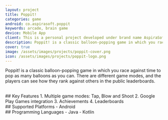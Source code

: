 ```yaml
---
layout: project
title: Poppit!
categories: game
android: co.aspirasoft.poppit
keywords: arcade, brain game
device: Mobile App
client: This is a personal project developed under brand name AspiraSoft.
description: Poppit! is a classic balloon-popping game in which you race against time to pop as many balloons as you can.
cover: true
image: /assets/images/projects/poppit-cover.png
icon: /assets/images/projects/poppit-logo.png
---
```


<script type="application/ld+json">
  {
    "@context": "https://schema.org",
    "@type": "SoftwareApplication",
    "name": "Poppit!",
    "operatingSystem": "ANDROID",
    "applicationCategory": "GameApplication",
    "aggregateRating": {
      "@type": "AggregateRating",
      "ratingValue": "3.3",
      "ratingCount": "25"
    },
    "offers": {
      "@type": "Offer",
      "price": "0"
    }
  }
</script>

Poppit! is a classic balloon-popping game in which you race against time to pop as many balloons as you can. There are different game modes, and the players can see how they rank against others in the public leaderboards.

<br>
## Key Features
1. Multiple game modes: Tap, Blow and Shoot
2. Google Play Games integration
3. Achievements
4. Leaderboards

<br>
## Supported Platforms
- Android

<br>
## Programming Languages
- Java
- Kotlin
